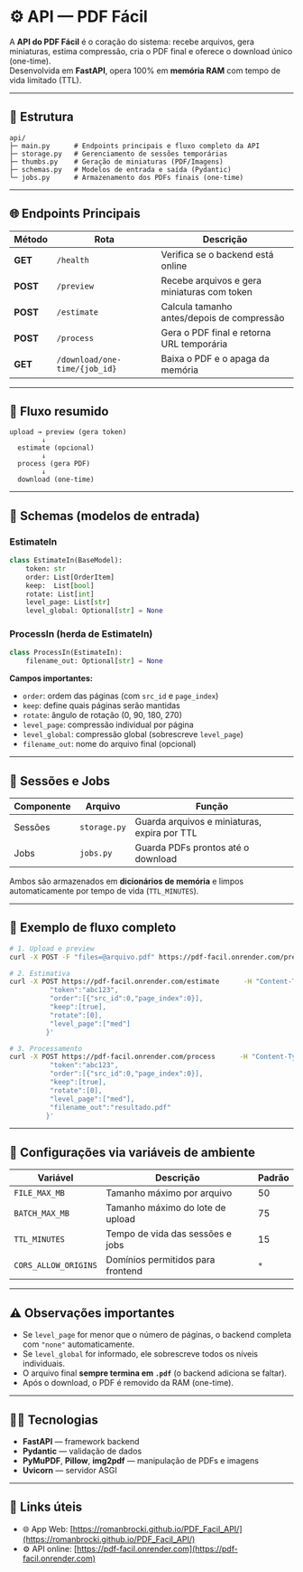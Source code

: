 # ⚙️ API — PDF Fácil

A **API do PDF Fácil** é o coração do sistema: recebe arquivos, gera miniaturas, estima compressão, cria o PDF final e oferece o download único (one-time).  
Desenvolvida em **FastAPI**, opera 100% em **memória RAM** com tempo de vida limitado (TTL).

---

## 📁 Estrutura

```
api/
├─ main.py      # Endpoints principais e fluxo completo da API
├─ storage.py   # Gerenciamento de sessões temporárias
├─ thumbs.py    # Geração de miniaturas (PDF/Imagens)
├─ schemas.py   # Modelos de entrada e saída (Pydantic)
└─ jobs.py      # Armazenamento dos PDFs finais (one-time)
```

---

## 🌐 Endpoints Principais

| Método | Rota | Descrição |
|--------|------|------------|
| **GET** | `/health` | Verifica se o backend está online |
| **POST** | `/preview` | Recebe arquivos e gera miniaturas com token |
| **POST** | `/estimate` | Calcula tamanho antes/depois de compressão |
| **POST** | `/process` | Gera o PDF final e retorna URL temporária |
| **GET** | `/download/one-time/{job_id}` | Baixa o PDF e o apaga da memória |

---

## 🔹 Fluxo resumido

```text
upload → preview (gera token)
        ↓
  estimate (opcional)
        ↓
  process (gera PDF)
        ↓
  download (one-time)
```

---

## 🧱 Schemas (modelos de entrada)

### EstimateIn
```python
class EstimateIn(BaseModel):
    token: str
    order: List[OrderItem]
    keep:  List[bool]
    rotate: List[int]
    level_page: List[str]
    level_global: Optional[str] = None
```

### ProcessIn (herda de EstimateIn)
```python
class ProcessIn(EstimateIn):
    filename_out: Optional[str] = None
```

**Campos importantes:**
- `order`: ordem das páginas (com `src_id` e `page_index`)
- `keep`: define quais páginas serão mantidas
- `rotate`: ângulo de rotação (0, 90, 180, 270)
- `level_page`: compressão individual por página
- `level_global`: compressão global (sobrescreve `level_page`)
- `filename_out`: nome do arquivo final (opcional)

---

## 🔧 Sessões e Jobs

| Componente | Arquivo | Função |
|-------------|----------|---------|
| Sessões | `storage.py` | Guarda arquivos e miniaturas, expira por TTL |
| Jobs | `jobs.py` | Guarda PDFs prontos até o download |

Ambos são armazenados em **dicionários de memória** e limpos automaticamente por tempo de vida (`TTL_MINUTES`).

---

## 🧪 Exemplo de fluxo completo

```bash
# 1. Upload e preview
curl -X POST -F "files=@arquivo.pdf" https://pdf-facil.onrender.com/preview

# 2. Estimativa
curl -X POST https://pdf-facil.onrender.com/estimate      -H "Content-Type: application/json"      -d '{
          "token":"abc123",
          "order":[{"src_id":0,"page_index":0}],
          "keep":[true],
          "rotate":[0],
          "level_page":["med"]
         }'

# 3. Processamento
curl -X POST https://pdf-facil.onrender.com/process      -H "Content-Type: application/json"      -d '{
          "token":"abc123",
          "order":[{"src_id":0,"page_index":0}],
          "keep":[true],
          "rotate":[0],
          "level_page":["med"],
          "filename_out":"resultado.pdf"
         }'
```

---

## 🧩 Configurações via variáveis de ambiente

| Variável | Descrição | Padrão |
|-----------|------------|--------|
| `FILE_MAX_MB` | Tamanho máximo por arquivo | 50 |
| `BATCH_MAX_MB` | Tamanho máximo do lote de upload | 75 |
| `TTL_MINUTES` | Tempo de vida das sessões e jobs | 15 |
| `CORS_ALLOW_ORIGINS` | Domínios permitidos para frontend | `*` |

---

## ⚠️ Observações importantes

- Se `level_page` for menor que o número de páginas, o backend completa com `"none"` automaticamente.  
- Se `level_global` for informado, ele sobrescreve todos os níveis individuais.  
- O arquivo final **sempre termina em `.pdf`** (o backend adiciona se faltar).  
- Após o download, o PDF é removido da RAM (one-time).

---

## 👨‍💻 Tecnologias

- **FastAPI** — framework backend
- **Pydantic** — validação de dados
- **PyMuPDF**, **Pillow**, **img2pdf** — manipulação de PDFs e imagens
- **Uvicorn** — servidor ASGI

---

## 🔗 Links úteis

- 🌐 App Web: [https://romanbrocki.github.io/PDF_Facil_API/](https://romanbrocki.github.io/PDF_Facil_API/)  
- ⚙️ API online: [https://pdf-facil.onrender.com](https://pdf-facil.onrender.com)
